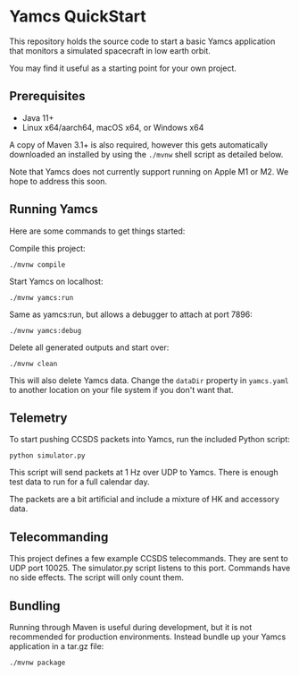 # Yamcs QuickStart

This repository holds the source code to start a basic Yamcs application that monitors a simulated spacecraft in low earth orbit.

You may find it useful as a starting point for your own project.


## Prerequisites

* Java 11+
* Linux x64/aarch64, macOS x64, or Windows x64

A copy of Maven 3.1+ is also required, however this gets automatically downloaded an installed by using the `./mvnw` shell script as detailed below.

Note that Yamcs does not currently support running on Apple M1 or M2. We hope to address this soon.


## Running Yamcs

Here are some commands to get things started:

Compile this project:

    ./mvnw compile

Start Yamcs on localhost:

    ./mvnw yamcs:run

Same as yamcs:run, but allows a debugger to attach at port 7896:

    ./mvnw yamcs:debug
    
Delete all generated outputs and start over:

    ./mvnw clean

This will also delete Yamcs data. Change the `dataDir` property in `yamcs.yaml` to another location on your file system if you don't want that.


## Telemetry

To start pushing CCSDS packets into Yamcs, run the included Python script:

    python simulator.py

This script will send packets at 1 Hz over UDP to Yamcs. There is enough test data to run for a full calendar day.

The packets are a bit artificial and include a mixture of HK and accessory data.


## Telecommanding

This project defines a few example CCSDS telecommands. They are sent to UDP port 10025. The simulator.py script listens to this port. Commands  have no side effects. The script will only count them.


## Bundling

Running through Maven is useful during development, but it is not recommended for production environments. Instead bundle up your Yamcs application in a tar.gz file:

    ./mvnw package
